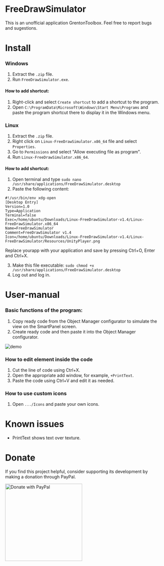 # FreeDrawSimulator
This is an unofficial application GrentonToolbox. Feel free to report bugs and sugestions.

# Install
### Windows
1. Extract the `.zip` file.
2. Run `FreeDrawSimulator.exe`.

#### How to add shortcut:
1. Right-click and select `Create shortcut` to add a shortcut to the program.
2. Open `C:\ProgramData\Microsoft\Windows\Start Menu\Programs` and paste the program shortcut there to display it in the Windows menu.

### Linux
1. Extract the `.zip` file.
2. Right click on `Linux-FreeDrawSimulator.x86_64` file and select `Properties`.
3. Go to `Permissions` and select "Allow executing file as program".
4. Run `Linux-FreeDrawSimulator.x86_64`.

#### How to add shortcut:
1. Open terminal and type `sudo nano /usr/share/applications/FreeDrawSimulator.desktop`
2. Paste the following content:
  ```
#!/usr/bin/env xdg-open
[Desktop Entry]
Version=1.0
Type=Application
Terminal=false
Exec=/home/ubuntu/Downloads/Linux-FreeDrawSimulator-v1.4/Linux-FreeDrawSimulator.x86_64
Name=FreeDrawSimulator
Comment=FreeDrawSimulator v1.4
Icon=/home/ubuntu/Downloads/Linux-FreeDrawSimulator-v1.4/Linux-FreeDrawSimulator/Resources/UnityPlayer.png
```
Replace yourapp with your application and save by pressing Ctrl+O, Enter and Ctrl+X.

3. Make this file executable: `sudo chmod +x /usr/share/applications/FreeDrawSimulator.desktop`
4. Log out and log in.

# User-manual
### Basic functions of the program:
1. Copy ready code from the Object Manager configurator to simulate the view on the SmartPanel screen.
2. Create ready code and then paste it into the Object Manager configurator.

![demo](https://github.com/jnalepka/FreeDrawSimulator/assets/70645322/d5a3136b-43d1-4e06-89c6-dc49fe9c9f86)

### How to edit element inside the code
1. Cut the line of code using Ctrl+X.
2. Open the appropriate add window, for example, `+PrintText`.
3. Paste the code using Ctrl+V and edit it as needed.

### How to use custom icons
1. Open `.../Icons` and paste your own icons.

# Known issues
- PrintText shows text over texture.

# Donate
If you find this project helpful, consider supporting its development by making a donation through PayPal.

<a href="https://paypal.me/plejader">
  <img src="https://github.com/andreostrovsky/donate-with-paypal/blob/master/PNG/blue.png" alt="Donate with PayPal" width="250">
</a>




